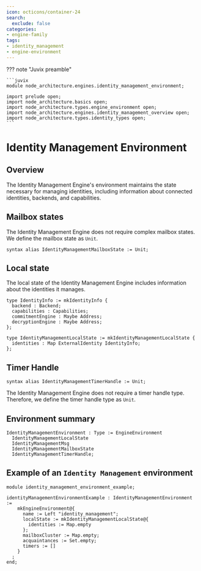 ```yaml
---
icon: octicons/container-24
search:
  exclude: false
categories:
- engine-family
tags:
- identity_management
- engine-environment
---
```


??? note "Juvix preamble"

    ```juvix
    module node_architecture.engines.identity_management_environment;

    import prelude open;
    import node_architecture.basics open;
    import node_architecture.types.engine_environment open;
    import node_architecture.engines.identity_management_overview open;
    import node_architecture.types.identity_types open;
    ```

# Identity Management Environment

## Overview

The Identity Management Engine's environment maintains the state necessary for managing identities, including information about connected identities, backends, and capabilities.

## Mailbox states

The Identity Management Engine does not require complex mailbox states. We define the mailbox state as `Unit`.

```juvix
syntax alias IdentityManagementMailboxState := Unit;
```

## Local state

The local state of the Identity Management Engine includes information about the identities it manages.

```juvix
type IdentityInfo := mkIdentityInfo {
  backend : Backend;
  capabilities : Capabilities;
  commitmentEngine : Maybe Address;
  decryptionEngine : Maybe Address;
};

type IdentityManagementLocalState := mkIdentityManagementLocalState {
  identities : Map ExternalIdentity IdentityInfo;
};
```

## Timer Handle

```juvix
syntax alias IdentityManagementTimerHandle := Unit;
```

The Identity Management Engine does not require a timer handle type. Therefore, we define the timer handle type as `Unit`.

## Environment summary

```juvix
IdentityManagementEnvironment : Type := EngineEnvironment 
  IdentityManagementLocalState 
  IdentityManagementMsg 
  IdentityManagementMailboxState 
  IdentityManagementTimerHandle;
```

## Example of an `Identity Management` environment

```juvix extract-module-statements
module identity_management_environment_example;

identityManagementEnvironmentExample : IdentityManagementEnvironment :=
    mkEngineEnvironment@{
      name := Left "identity_management";
      localState := mkIdentityManagementLocalState@{
        identities := Map.empty
      };
      mailboxCluster := Map.empty;
      acquaintances := Set.empty;
      timers := []
    }
  ;
end;
```
